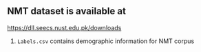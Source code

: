 ## NMT dataset is available at
https://dll.seecs.nust.edu.pk/downloads
1. `Labels.csv` contains demographic information for NMT corpus
